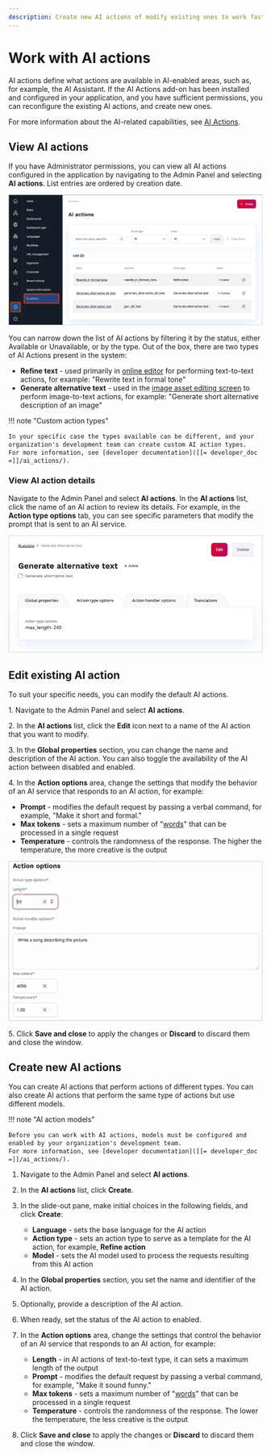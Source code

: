 ```yaml
---
description: Create new AI actions of modify existing ones to work faster and increase creativity.
---
```


# Work with AI actions

AI actions define what actions are available in AI-enabled areas, such as, for example, the AI Assistant.
If the AI Actions add-on has been installed and configured in your application, and you have sufficient permissions, you can reconfigure the existing AI actions, and create new ones.

For more information about the AI-related capabilities, see [AI Actions](ai_actions.md).

## View AI actions

If you have Administrator permissions, you can view all AI actions configured in the application by navigating to the Admin Panel and selecting **AI actions**.
List entries are ordered by creation date.

![AI actions in Admin Panel](img/ai_actions_list.png)

You can narrow down the list of AI actions by filtering it by the status, either Available or Unavailable, or by the type.
Out of the box, there are two types of AI Actions present in the system:

- **Refine text** - used primarily in [online editor](create_edit_content_items.md#ai-assistant) for performing text-to-text actions, for example: "Rewrite text in formal tone"
- **Generate alternative text** - used in the [image asset editing screen](upload_images.md#ai) to perform image-to-text actions, for example: "Generate short alternative description of an image"

!!! note "Custom action types"

    In your specific case the types available can be different, and your organization's development team can create custom AI action types.
    For more information, see [developer documentation]([[= developer_doc =]]/ai_actions/).

### View AI action details

Navigate to the Admin Panel and select **AI actions**.
In the **AI actions** list, click the name of an AI action to review its details.
For example, in the **Action type options** tab, you can see specific parameters that modify the prompt that is sent to an AI service.

![AI action details](img/ai_action_details.png)

## Edit existing AI action

To suit your specific needs, you can modify the default AI actions.

1\. Navigate to the Admin Panel and select **AI actions**.

2\. In the **AI actions** list, click the **Edit** icon next to a name of the AI action that you want to modify.

3\. In the **Global properties** section, you can change the name and description of the AI action. You can also toggle the availability of the AI action between disabled and enabled.

4\. In the **Action options** area, change the settings that modify the behavior of an AI service that responds to an AI action, for example:

- **Prompt** - modifies the default request by passing a verbal command, for example, "Make it short and formal."
- **Max tokens** - sets a maximum number of "[words](https://help.openai.com/en/articles/4936856-what-are-tokens-and-how-to-count-them)" that can be processed in a single request
- **Temperature** - controls the randomness of the response. The higher the temperature, the more creative is the output

![AI action options](img/ai_action_options.png)

5\. Click **Save and close** to apply the changes or **Discard** to discard them and close the window.

## Create new AI actions

You can create AI actions that perform actions of different types.
You can also create AI actions that perform the same type of actions but use different models.

!!! note "AI action models"

    Before you can work with AI actions, models must be configured and enabled by your organization's development team.
    For more information, see [developer documentation]([[= developer_doc =]]/ai_actions/).

1. Navigate to the Admin Panel and select **AI actions**.

1. In the **AI actions** list, click **Create**.

1. In the slide-out pane, make initial choices in the following fields, and click **Create**:

    - **Language** - sets the base language for the AI action
    - **Action type** - sets an action type to serve as a template for the AI action, for example, **Refine action**
    - **Model** - sets the AI model used to process the requests resulting from this AI action

1. In the **Global properties** section, you set the name and identifier of the AI action.

1. Optionally, provide a description of the AI action.

1. When ready, set the status of the AI action to enabled.

1. In the **Action options** area, change the settings that control the behavior of an AI service that responds to an AI action, for example:

    - **Length** - in AI actions of text-to-text type, it can sets a maximum length of the output 
    - **Prompt** - modifies the default request by passing a verbal command, for example, "Make it sound funny."
    - **Max tokens** - sets a maximum number of "[words](https://help.openai.com/en/articles/4936856-what-are-tokens-and-how-to-count-them)" that can be processed in a single request
    - **Temperature** - controls the randomness of the response. The lower the temperature, the less creative is the output

1. Click **Save and close** to apply the changes or **Discard** to discard them and close the window.

